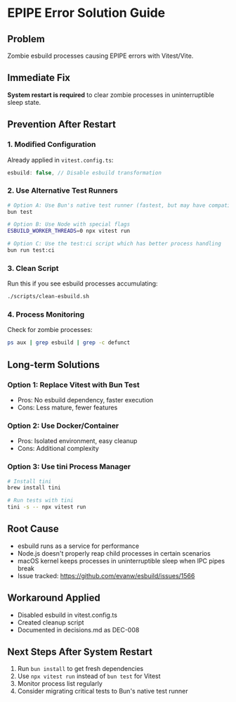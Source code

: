 # EPIPE Error Solution Guide

## Problem

Zombie esbuild processes causing EPIPE errors with Vitest/Vite.

## Immediate Fix

**System restart is required** to clear zombie processes in uninterruptible
sleep state.

## Prevention After Restart

### 1. Modified Configuration

Already applied in `vitest.config.ts`:

```typescript
esbuild: false, // Disable esbuild transformation
```

### 2. Use Alternative Test Runners

```bash
# Option A: Use Bun's native test runner (fastest, but may have compatibility issues)
bun test

# Option B: Use Node with special flags
ESBUILD_WORKER_THREADS=0 npx vitest run

# Option C: Use the test:ci script which has better process handling
bun run test:ci
```

### 3. Clean Script

Run this if you see esbuild processes accumulating:

```bash
./scripts/clean-esbuild.sh
```

### 4. Process Monitoring

Check for zombie processes:

```bash
ps aux | grep esbuild | grep -c defunct
```

## Long-term Solutions

### Option 1: Replace Vitest with Bun Test

- Pros: No esbuild dependency, faster execution
- Cons: Less mature, fewer features

### Option 2: Use Docker/Container

- Pros: Isolated environment, easy cleanup
- Cons: Additional complexity

### Option 3: Use tini Process Manager

```bash
# Install tini
brew install tini

# Run tests with tini
tini -s -- npx vitest run
```

## Root Cause

- esbuild runs as a service for performance
- Node.js doesn't properly reap child processes in certain scenarios
- macOS kernel keeps processes in uninterruptible sleep when IPC pipes break
- Issue tracked: <https://github.com/evanw/esbuild/issues/1566>

## Workaround Applied

- Disabled esbuild in vitest.config.ts
- Created cleanup script
- Documented in decisions.md as DEC-008

## Next Steps After System Restart

1. Run `bun install` to get fresh dependencies
2. Use `npx vitest run` instead of `bun test` for Vitest
3. Monitor process list regularly
4. Consider migrating critical tests to Bun's native test runner
